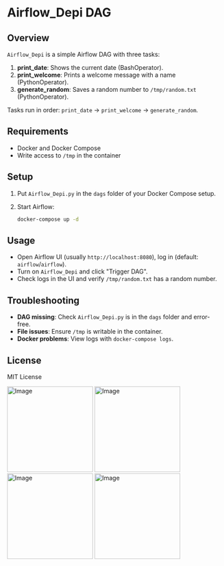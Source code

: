 # Airflow_Depi DAG

## Overview

`Airflow_Depi` is a simple Airflow DAG with three tasks:

1. **print_date**: Shows the current date (BashOperator).
2. **print_welcome**: Prints a welcome message with a name (PythonOperator).
3. **generate_random**: Saves a random number to `/tmp/random.txt` (PythonOperator).

Tasks run in order: `print_date` → `print_welcome` → `generate_random`.

## Requirements

- Docker and Docker Compose
- Write access to `/tmp` in the container

## Setup


1. Put `Airflow_Depi.py` in the `dags` folder of your Docker Compose setup.
2. Start Airflow:

   ```bash
   docker-compose up -d
   ```

## Usage

- Open Airflow UI (usually `http://localhost:8080`), log in (default: `airflow`/`airflow`).
- Turn on `Airflow_Depi` and click "Trigger DAG".
- Check logs in the UI and verify `/tmp/random.txt` has a random number.

## Troubleshooting

- **DAG missing**: Check `Airflow_Depi.py` is in the `dags` folder and error-free.
- **File issues**: Ensure `/tmp` is writable in the container.
- **Docker problems**: View logs with `docker-compose logs`.

## License

MIT License
<div>
<img width="200" alt="Image" src="https://github.com/user-attachments/assets/34b524c1-6a63-4650-bc8d-a2d29aac1eb5" />
<img width="200" alt="Image" src="https://github.com/user-attachments/assets/87ec40a8-34e0-4b8c-a128-90702c5190c5" />
<img width="200" alt="Image" src="https://github.com/user-attachments/assets/87ec40a8-34e0-4b8c-a128-90702c5190c5" />
<img width="200" alt="Image" src="https://github.com/user-attachments/assets/b08cc719-b5ef-44a2-8cc7-08d82a67928e" />
</div>

